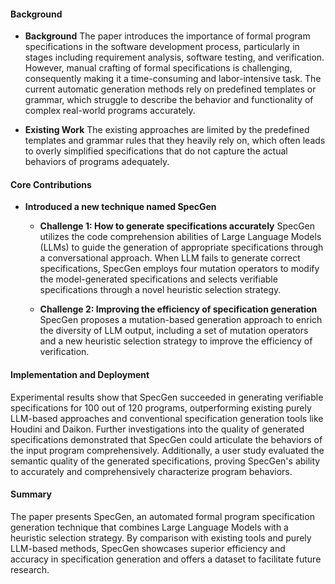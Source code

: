 #### Background
- **Background**
The paper introduces the importance of formal program specifications in the software development process, particularly in stages including requirement analysis, software testing, and verification. However, manual crafting of formal specifications is challenging, consequently making it a time-consuming and labor-intensive task. The current automatic generation methods rely on predefined templates or grammar, which struggle to describe the behavior and functionality of complex real-world programs accurately.

- **Existing Work**
The existing approaches are limited by the predefined templates and grammar rules that they heavily rely on, which often leads to overly simplified specifications that do not capture the actual behaviors of programs adequately.

#### Core Contributions
  - **Introduced a new technique named SpecGen**
      - **Challenge 1: How to generate specifications accurately**
SpecGen utilizes the code comprehension abilities of Large Language Models (LLMs) to guide the generation of appropriate specifications through a conversational approach. When LLM fails to generate correct specifications, SpecGen employs four mutation operators to modify the model-generated specifications and selects verifiable specifications through a novel heuristic selection strategy.

      - **Challenge 2: Improving the efficiency of specification generation**
SpecGen proposes a mutation-based generation approach to enrich the diversity of LLM output, including a set of mutation operators and a new heuristic selection strategy to improve the efficiency of verification.
      
#### Implementation and Deployment
Experimental results show that SpecGen succeeded in generating verifiable specifications for 100 out of 120 programs, outperforming existing purely LLM-based approaches and conventional specification generation tools like Houdini and Daikon. Further investigations into the quality of generated specifications demonstrated that SpecGen could articulate the behaviors of the input program comprehensively. Additionally, a user study evaluated the semantic quality of the generated specifications, proving SpecGen's ability to accurately and comprehensively characterize program behaviors.

#### Summary
The paper presents SpecGen, an automated formal program specification generation technique that combines Large Language Models with a heuristic selection strategy. By comparison with existing tools and purely LLM-based methods, SpecGen showcases superior efficiency and accuracy in specification generation and offers a dataset to facilitate future research.